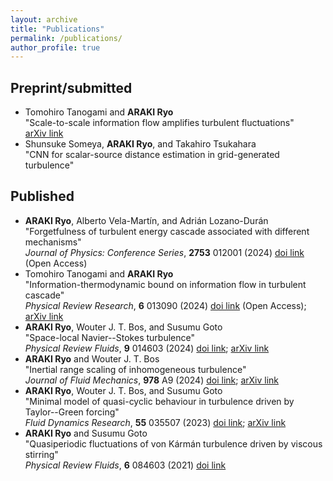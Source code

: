 ```yaml
---
layout: archive
title: "Publications"
permalink: /publications/
author_profile: true
---
```


<!--
{% if site.author.googlescholar %}
  <div class="wordwrap">You can also find my articles on <a href="{{site.author.googlescholar}}">my Google Scholar profile</a>.</div>
{% endif %}

{% include base_path %}

{% for post in site.publications reversed %}
  {% include archive-single.html %}
{% endfor %}
 -->

## Preprint/submitted

- Tomohiro Tanogami and **ARAKI Ryo** \
  "Scale-to-scale information flow amplifies turbulent fluctuations" \
  [arXiv link](https://arxiv.org/abs/2408.03635)
- Shunsuke Someya, **ARAKI Ryo**, and Takahiro Tsukahara \
  "CNN for scalar-source distance estimation in grid-generated turbulence"

## Published

- **ARAKI Ryo**, Alberto Vela-Martı́n, and Adrián Lozano-Durán \
  "Forgetfulness of turbulent energy cascade associated with different mechanisms" \
  _Journal of Physics: Conference Series_, **2753** 012001 (2024) [doi link](https://dx.doi.org/10.1088/1742-6596/2753/1/012001) (Open Access)
- Tomohiro Tanogami and **ARAKI Ryo** \
  "Information-thermodynamic bound on information flow in turbulent cascade" \
  _Physical Review Research_, **6** 013090 (2024) [doi link](https://doi.org/10.1103/PhysRevResearch.6.013090) (Open Access); [arXiv link](https://arxiv.org/abs/2206.11163)
- **ARAKI Ryo**, Wouter J. T. Bos, and Susumu Goto \
  "Space-local Navier--Stokes turbulence" \
  _Physical Review Fluids_, **9** 014603 (2024) [doi link](https://doi.org/10.1103/PhysRevFluids.9.014603);  [arXiv link](https://arxiv.org/abs/2308.07255)
- **ARAKI Ryo** and Wouter J. T. Bos \
  "Inertial range scaling of inhomogeneous turbulence" \
  _Journal of Fluid Mechanics_, **978** A9 (2024) [doi link](https://doi.org/10.1017/jfm.2023.940); [arXiv link](https://arxiv.org/abs/2210.14516)
- **ARAKI Ryo**, Wouter J. T. Bos, and Susumu Goto \
  "Minimal model of quasi-cyclic behaviour in turbulence driven by Taylor--Green forcing" \
  _Fluid Dynamics Research_, **55** 035507 (2023) [doi link](https://doi.org/10.1088/1873-7005/acdff7); [arXiv link](https://arxiv.org/abs/2112.03417)
- **ARAKI Ryo** and Susumu Goto  \
  "Quasiperiodic fluctuations of von Kármán turbulence driven by viscous stirring" \
  _Physical Review Fluids_, **6** 084603 (2021) [doi link](https://doi.org/10.1103/PhysRevFluids.6.084603)

